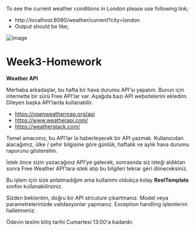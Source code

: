 
To see the current weather conditions in London please use following link;
* http://localhost:8080/weather/current?city=london
* Output should be like;

![image](https://user-images.githubusercontent.com/97522259/163869827-d6dfe0cf-2645-49c9-9477-933f24d783e0.png)


# Week3-Homework

**Weather API**

Merhaba arkadaşlar, bu hafta bir hava durumu API'sı yapalım. Bunun için internette bir sürü Free API'lar var. Aşağıda bazı API websitelerini ekledim. Dileyen başka API'larda kullanabilir.

* https://openweathermap.org/api
* https://www.weatherapi.com/
* https://weatherstack.com/


Temel amacımız, bu API'lar la haberleşecek bir API yazmak. Kullanıcıdan alacağımız, ülke / şehir bilgisine göre günlük, haftalık ve aylık hava durumu raporunu gösterelim.

İstek önce sizin yazacağınız API'ye gelecek, sonrasnda siz isteği aldıktan sonra Free Weather API'lara istek atıp bu bilgileri tekrar geri döneceksiniz.

Bu işlem için size anlatmadığım ama kullanımı oldukça kolay **RestTemplate** sınıfını kullanabilirsiniz. 

Sizden beklentim, doğru bir API strcuture çıkartmanız. 
Model veya parametrelerinizde validasyonlar yapmanız.
Exception handling işlemlerini halletmeniz. 

Ödevin teslim bitiş tarihi Cumartesi 13:00'a kadardır. 

